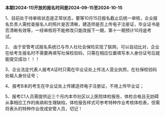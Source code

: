 **本期(2024-11)开放的报名时间是2024-09-15至2024-10-15**

1、目前处于待审核状态是正常状态，要等10月15日报名截止后统一审核，企业报名负责人需检查报名人的照片是否清晰，建造师是否上传电子注册证，毕业证书是否清晰有效等，一经审核将不能修改只能改报下一期，第十一期预计10月底考试。

2、 由于安管考试报名系统已与市人社社会保险实现了联网，可以自动比对，企业在给考生报名时不需要再填写社保校验码，只需在相应位置填写本人身份证号后就能提交成功！！！

3、企业法定代表人报考A证时只需在毕业证处上传法人营业执照，在社保校验码处输入身份证号；

4、报考B本的考生在毕业证处上传建造师电子注册证，不用上传毕业证；

5、报考C1人员需提供近三个月内本市社区以上医院体检报告，体检合格且无妨碍从事相应工作的疾病和生理缺陷，体检报告样式可参考特种作业考核体检表，但需将表头的特种作业改成安管人员，切记！

